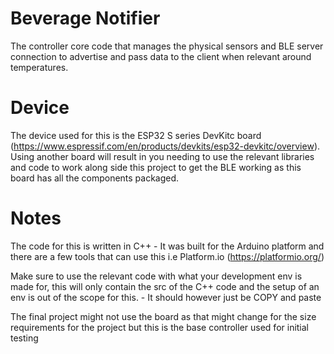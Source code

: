 # Beverage Notifier
The controller core code that manages the physical sensors and BLE server connection to advertise and pass data to the client when relevant around temperatures.

# Device
The device used for this is the ESP32 S series DevKitc board (https://www.espressif.com/en/products/devkits/esp32-devkitc/overview). Using another board will result in you needing to use the relevant libraries and code to work along side this project to get the BLE working as this board has all the components packaged.

# Notes
The code for this is written in C++ - It was built for the Arduino platform and there are a few tools that can use this i.e Platform.io (https://platformio.org/)

Make sure to use the relevant code with what your development env is made for, this will only contain the src of the C++ code and the setup of an env is out of the scope for this. - It should however just be COPY and paste

The final project might not use the board as that might change for the size requirements for the project but this is the base controller used for initial testing
